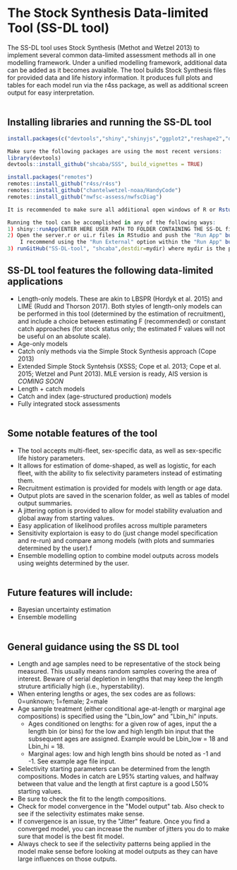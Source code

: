 # The Stock Synthesis Data-limited Tool (SS-DL tool)

The SS-DL tool uses Stock Synthesis (Methot and Wetzel 2013) to implement several common data-limited assessment methods all in one modelling framework. Under a unified modelling framework, additional data can be added as it becomes avaialble.
The tool builds Stock Synthesis files for provided data and life history information. It produces full plots and tables for each model run via the r4ss package, as well as additional screen output for easy interpretation.
<br></br>

## Installing libraries and running the SS-DL tool
```R
install.packages(c("devtools","shiny","shinyjs","ggplot2","reshape2","dplyr","tidyr","rlist","viridis","shinyWidgets","shinyFiles","plyr","shinybusy","truncnorm","ggpubr","flextable","officer","gridExtra",""))

Make sure the following packages are using the most recent versions:
library(devtools)
devtools::install_github("shcaba/SSS", build_vignettes = TRUE)

install.packages("remotes")
remotes::install_github("r4ss/r4ss")
remotes::install_github("chantelwetzel-noaa/HandyCode")
remotes::install_github("nwfsc-assess/nwfscDiag")

It is recommended to make sure all additional open windows of R or Rstudio (beside the one being used) are closed prior to updating libraries, and that one restarts Rstudio after all new installations. Many of the errors when running the SS-DL tool arise from keeping libraries updated or installed (especially r4ss).

Running the tool can be accomplished in any of the following ways:
1) shiny::runApp(ENTER HERE USER PATH TO FOLDER CONTAINING THE SS-DL files)
2) Open the server.r or ui.r files in RStudio and push the "Run App" button (top rigt corner of the source panel). 
	I recommend using the "Run External" option within the "Run App" button (see small arrow in button to change options)
3) runGitHub("SS-DL-tool", "shcaba",destdir=mydir) where mydir is the path you chose to obtain results.
```

## SS-DL tool features the following data-limited applications
* Length-only models. These are akin to LBSPR (Hordyk et al. 2015) and LIME (Rudd and Thorson 2017). Both styles of length-only models can be performed in this tool (determined by the estimation of recruitment), and include a choice between estimating F (recommended) or constant catch approaches (for stock status only; the estimated F values will not be useful on an absolute scale).
* Age-only models
* Catch only methods via the Simple Stock Synthesis approach (Cope 2013)
* Extended Simple Stock Syntehsis (XSSS; Cope et al. 2013; Cope et al. 2015; Wetzel and Punt 2013). MLE version is ready, AIS version is *COMING SOON*
* Length + catch models 
* Catch and index (age-structured production) models
* Fully integrated stock assessments
<br></br>

## Some notable features of the tool
* The tool accepts multi-fleet, sex-specific data, as well as sex-specific life history parameters.
* It allows for estimation of dome-shaped, as well as logistic, for each fleet, with the ability to fix selectivity parameters instead of estimating them.
* Recruitment estimation is provided for models with length or age data.
* Output plots are saved in the scenarion folder, as well as tables of model output summaries.
* A jittering option is provided to allow for model stability evaluation and global  away from starting values.
* Easy application of likelihood profiles across multiple parameters
* Sensitivity explortaion is easy to do (just change model specification and re-run) and compare among models (with plots and summaries determined by the user).f
* Ensemble modelling option to combine model outputs across models using weights determined by the user.
<br></br>

## Future features will include:
* Bayesian uncertainty estimation
* Ensemble modelling
<br></br>

## General guidance using the SS DL tool
* Length and age samples need to be representative of the stock being measured. This usually means random samples covering the area of interest. Beware of serial depletion in lengths that may keep the length struture artificially high (i.e., hyperstability). 
* When entering lengths or ages, the sex codes are as follows: 0=unknown; 1=female; 2=male
* Age sample treatment (either conditional age-at-length or marginal age compositions) is specified using the "Lbin_low" and "Lbin_hi" inputs. 
	* Ages conditioned on lengths: for a given row of ages, input the a length bin (or bins) for the low and high length bin input that the subsequent ages are assigned. Example would be Lbin_low = 18 and Lbin_hi = 18.  
	* Marginal ages: low and high length bins should be noted as -1 and -1. See example age file input.
* Selectivity starting parameters can be determined from the length compositions. Modes in catch are L95% starting values, and halfway between that value and the length at first capture is a good L50% starting values.
* Be sure to check the fit to the length compositions.
* Check for model convergence in the "Model output" tab. Also check to see if the selectivity estimates make sense.
* If convergence is an issue, try the "Jitter" feature. Once you find a converged model, you can increase the number of jitters you do to make sure that model is the best fit model.
* Always check to see if the selectivity patterns being applied in the model make sense before looking at model outputs as they can have large influences on those outputs.

